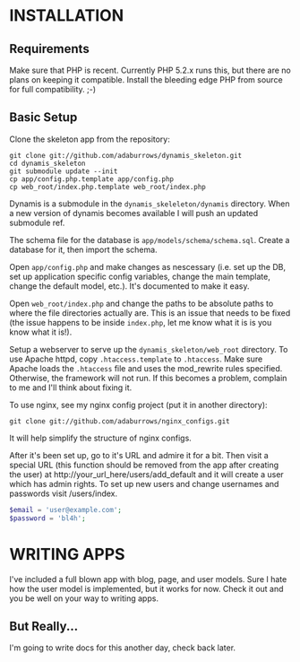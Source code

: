 INSTALLATION
============

Requirements
------------
Make sure that PHP is recent. Currently PHP 5.2.x runs this, but there are no
plans on keeping it compatible. Install the bleeding edge PHP from source for
full compatibility. ;-)

Basic Setup
-----------
Clone the skeleton app from the repository:

```
git clone git://github.com/adaburrows/dynamis_skeleton.git
cd dynamis_skeleton
git submodule update --init
cp app/config.php.template app/config.php
cp web_root/index.php.template web_root/index.php
```

Dynamis is a submodule in the ```dynamis_skeleleton/dynamis``` directory. When a
new version of dynamis becomes available I will push an updated submodule ref.

The schema file for the database is ```app/models/schema/schema.sql```. Create a
database for it, then import the schema.

Open ```app/config.php``` and make changes as nescessary (i.e. set up the DB,
set up application specific config variables, change the main template, change
the default model, etc.). It's documented to make it easy.

Open ```web_root/index.php``` and change the paths to be absolute paths to where
the file directories actually are. This is an issue that needs to be fixed (the
issue happens to be inside ```index.php```, let me know what it is is you know
what it is!).

Setup a webserver to serve up the ```dynamis_skeleton/web_root``` directory. To
use Apache httpd, copy ```.htaccess.template``` to ```.htaccess```. Make sure
Apache loads the ```.htaccess``` file and uses the mod_rewrite rules specified.
Otherwise, the framework will not run. If this becomes a problem, complain to
me and I'll think about fixing it.

To use nginx, see my nginx config project (put it in another directory):

```
git clone git://github.com/adaburrows/nginx_configs.git
```

It will help simplify the structure of nginx configs.

After it's been set up, go to it's URL and admire it for a bit. Then visit a
special URL (this function should be removed from the app after creating the
user) at http://your_url_here/users/add_default and it will create a user
which has admin rights. To set up new users and change usernames and
passwords visit /users/index.

```php
$email = 'user@example.com';
$password = 'bl4h';
```

WRITING APPS
============

I've included a full blown app with blog, page, and user models. Sure I hate
how the user model is implemented, but it works for now. Check it out and you
be well on your way to writing apps.

But Really...
-------------

I'm going to write docs for this another day, check back later.
